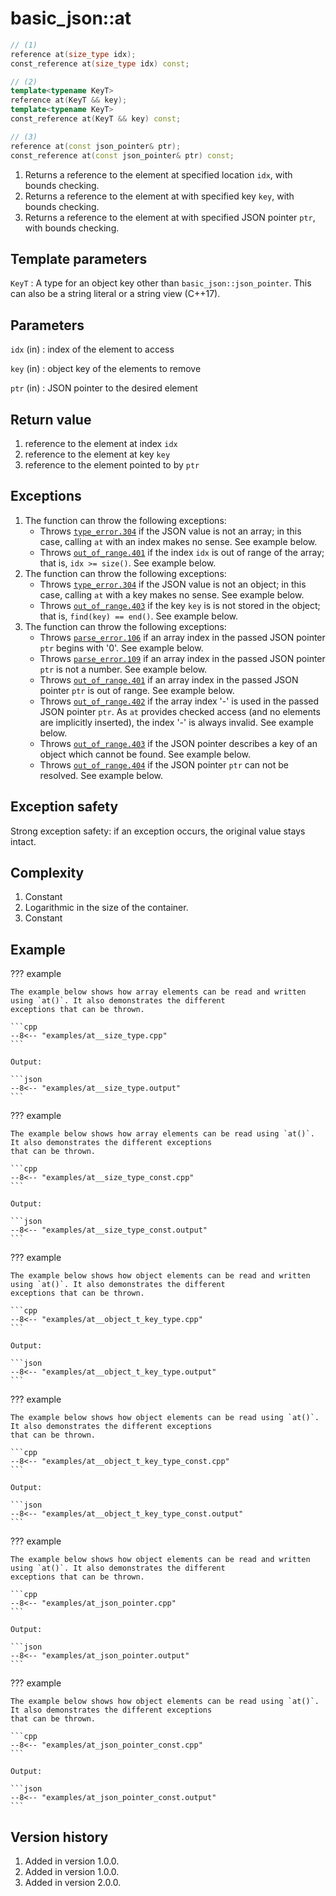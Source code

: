 # basic_json::at

```cpp
// (1)
reference at(size_type idx);
const_reference at(size_type idx) const;

// (2)
template<typename KeyT>
reference at(KeyT && key);
template<typename KeyT>
const_reference at(KeyT && key) const;

// (3)
reference at(const json_pointer& ptr);
const_reference at(const json_pointer& ptr) const;
```

1. Returns a reference to the element at specified location `idx`, with bounds checking.
2. Returns a reference to the element at with specified key `key`, with bounds checking.
3. Returns a reference to the element at with specified JSON pointer `ptr`, with bounds checking.

## Template parameters

`KeyT`
:   A type for an object key other than `basic_json::json_pointer`. This can also be a string literal or a string view
    (C++17).

## Parameters

`idx` (in)
:   index of the element to access

`key` (in)
:   object key of the elements to remove
    
`ptr` (in)
:   JSON pointer to the desired element
    
## Return value

1. reference to the element at index `idx`
2. reference to the element at key `key`
3. reference to the element pointed to by `ptr`

## Exceptions

1. The function can throw the following exceptions:
    - Throws [`type_error.304`](../../home/exceptions.md#jsonexceptiontype_error304) if the JSON value is not an array;
      in this case, calling `at` with an index makes no sense. See example below.
    - Throws [`out_of_range.401`](../../home/exceptions.md#jsonexceptionout_of_range401) if the index `idx` is out of
      range of the array; that is, `idx >= size()`. See example below.
2. The function can throw the following exceptions:
    - Throws [`type_error.304`](../../home/exceptions.md#jsonexceptiontype_error304) if the JSON value is not an object;
      in this case, calling `at` with a key makes no sense. See example below.
    - Throws [`out_of_range.403`](../../home/exceptions.md#jsonexceptionout_of_range403) if the key `key` is is not
      stored in the object; that is, `find(key) == end()`. See example below.
3. The function can throw the following exceptions:
    - Throws [`parse_error.106`](../../home/exceptions.md#jsonexceptionparse_error106) if an array index in the passed
      JSON pointer `ptr` begins with '0'. See example below.
    - Throws [`parse_error.109`](../../home/exceptions.md#jsonexceptionparse_error109) if an array index in the passed
      JSON pointer `ptr` is not a number. See example below.
    - Throws [`out_of_range.401`](../../home/exceptions.md#jsonexceptionout_of_range401) if an array index in the passed
      JSON pointer `ptr` is out of range. See example below.
    - Throws [`out_of_range.402`](../../home/exceptions.md#jsonexceptionout_of_range402) if the array index '-' is used
      in the passed JSON pointer `ptr`. As `at` provides checked access (and no elements are implicitly inserted), the
      index '-' is always invalid. See example below.
    - Throws [`out_of_range.403`](../../home/exceptions.md#jsonexceptionout_of_range403) if the JSON pointer describes a
      key of an object which cannot be found. See example below.
    - Throws [`out_of_range.404`](../../home/exceptions.md#jsonexceptionout_of_range404) if the JSON pointer `ptr` can
      not be resolved. See example below.

## Exception safety

Strong exception safety: if an exception occurs, the original value stays intact.

## Complexity

1. Constant
2. Logarithmic in the size of the container.
3. Constant

## Example

??? example

    The example below shows how array elements can be read and written using `at()`. It also demonstrates the different
    exceptions that can be thrown.
    
    ```cpp
    --8<-- "examples/at__size_type.cpp"
    ```
    
    Output:
    
    ```json
    --8<-- "examples/at__size_type.output"
    ```

??? example

    The example below shows how array elements can be read using `at()`. It also demonstrates the different exceptions
    that can be thrown.
        
    ```cpp
    --8<-- "examples/at__size_type_const.cpp"
    ```
    
    Output:
    
    ```json
    --8<-- "examples/at__size_type_const.output"
    ```

??? example

    The example below shows how object elements can be read and written using `at()`. It also demonstrates the different
    exceptions that can be thrown.
        
    ```cpp
    --8<-- "examples/at__object_t_key_type.cpp"
    ```
    
    Output:
    
    ```json
    --8<-- "examples/at__object_t_key_type.output"
    ```

??? example

    The example below shows how object elements can be read using `at()`. It also demonstrates the different exceptions
    that can be thrown.
        
    ```cpp
    --8<-- "examples/at__object_t_key_type_const.cpp"
    ```
    
    Output:
    
    ```json
    --8<-- "examples/at__object_t_key_type_const.output"
    ```

??? example

    The example below shows how object elements can be read and written using `at()`. It also demonstrates the different
    exceptions that can be thrown.
        
    ```cpp
    --8<-- "examples/at_json_pointer.cpp"
    ```
    
    Output:
    
    ```json
    --8<-- "examples/at_json_pointer.output"
    ```

??? example

    The example below shows how object elements can be read using `at()`. It also demonstrates the different exceptions
    that can be thrown.
        
    ```cpp
    --8<-- "examples/at_json_pointer_const.cpp"
    ```
    
    Output:
    
    ```json
    --8<-- "examples/at_json_pointer_const.output"
    ```

## Version history

1. Added in version 1.0.0.
2. Added in version 1.0.0.
3. Added in version 2.0.0.
